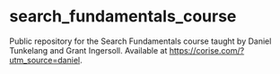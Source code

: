 # search_fundamentals_course
Public repository for the Search Fundamentals course taught by Daniel Tunkelang and Grant Ingersoll. Available at https://corise.com/?utm_source=daniel.
